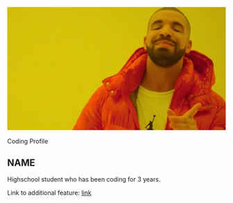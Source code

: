 <html>
    <head>
        <meta charset="utf-8">
        <meta name="viewport" content="width=device-width, initial-scale=1">
        <link rel="stylesheet" href="customization.css">
        <link rel="stylesheet" href="https://maxcdn.bootstrapcdn.com/bootstrap/3.4.1/css/bootstrap.min.css">
        <script src="https://ajax.googleapis.com/ajax/libs/jquery/3.6.3/jquery.min.js"></script>
        <script src="https://maxcdn.bootstrapcdn.com/bootstrap/3.4.1/js/bootstrap.min.js"></script>
    </head>

<body>
        <main>
          <article class="profile">
            <picture class="profile-img">
              <source srcset="images/profile.webp" media="(min-width: 600px)">
              <img src="images/profile.webp" alt="profile">
            </picture>
            <div class="content">
              <p class="detail">Coding Profile</p>
                <h1>NAME</h1>
              <p>
                Highschool student who has been coding for 3 years.
              </p>
              <a href="https://pages.github.com/" class="button"></a>
            </div>
          </article>
        </main>
</body> 

Link to additional feature: 
<a href="hacks.html"> link</a>